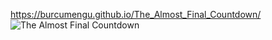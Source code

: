 https://burcumengu.github.io/The_Almost_Final_Countdown/
![The Almost Final Countdown](https://github.com/user-attachments/assets/354bc288-95f6-4663-8125-8efd80f7a954)
